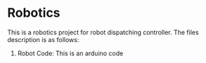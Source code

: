 # Robotics
This is a robotics project for robot dispatching controller. The files description is as follows:
1. Robot Code: This is an arduino code 
